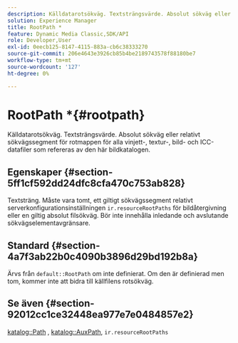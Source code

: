 ```yaml
---
description: Källdatarotsökväg. Textsträngsvärde. Absolut sökväg eller relativt sökvägssegment för rotmappen för alla vinjett-, textur-, bild- och ICC-datafiler som refereras av den här bildkatalogen.
solution: Experience Manager
title: RootPath *
feature: Dynamic Media Classic,SDK/API
role: Developer,User
exl-id: 0eecb125-8147-4115-883a-cb6c38333270
source-git-commit: 206e4643e3926cb85b4be2189743578f88180be7
workflow-type: tm+mt
source-wordcount: '127'
ht-degree: 0%

---
```


# RootPath *{#rootpath}

Källdatarotsökväg. Textsträngsvärde. Absolut sökväg eller relativt sökvägssegment för rotmappen för alla vinjett-, textur-, bild- och ICC-datafiler som refereras av den här bildkatalogen.

## Egenskaper {#section-5ff1cf592dd24dfc8cfa470c753ab828}

Textsträng. Måste vara tomt, ett giltigt sökvägssegment relativt serverkonfigurationsinställningen `ir.resourceRootPaths` för bildåtergivning eller en giltig absolut filsökväg. Bör inte innehålla inledande och avslutande sökvägselementavgränsare.

## Standard {#section-4a7f3ab22b0c4090b3896d29bd192b8a}

Ärvs från `default::RootPath` om inte definierat. Om den är definierad men tom, kommer inte att bidra till källfilens rotsökväg.

## Se även {#section-92012cc1ce32448ea977e7e0484857e2}

[katalog::Path](../../../../../ir-api/material-cat/image-rendering-api-ref/c-ir-material-catalog/c-ir-material-data-reference/r-ir-path.md#reference-59ebb624250a4965ad1737578a2ab590) ,  [katalog::AuxPath](../../../../../ir-api/material-cat/image-rendering-api-ref/c-ir-material-catalog/c-ir-material-data-reference/r-ir-auxpath.md#reference-943ad5ee3c3b4b06bbcbb005db0dc969),  `ir.resourceRootPaths`
